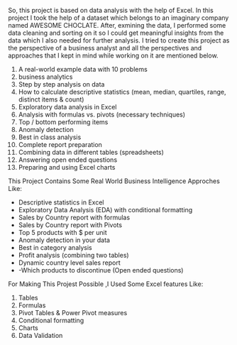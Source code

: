 So, this project is based on data analysis with the help of Excel. 
In this project I took the help of a dataset which belongs to an imaginary company named AWESOME CHOCLATE. 
After, exmining the data,
I performed some data cleaning and sorting on it so I could get meaningful insights from the data which I also needed for further analysis.
I tried to create this project as the perspective of a business analyst and all the perspectives and approaches that I kept in mind while working on it are mentioned below.

1)  A real-world example data with 10 problems
2) business analytics
3) Step by step analysis on data
4) How to calculate descriptive statistics (mean, median, quartiles, range, distinct items & count)
5) Exploratory data analysis in Excel
6) Analysis with formulas vs. pivots (necessary techniques)
7) Top / bottom performing items
8) Anomaly detection
9) Best in class analysis
10) Complete report preparation
11) Combining data in different tables (spreadsheets)
12) Answering open ended questions
13) Preparing and using Excel charts



 This Project Contains Some Real World Business Intelligence Approches Like:
- Descriptive statistics in Excel
- Exploratory Data Analysis (EDA) with conditional formatting
- Sales by Country report with formulas
- Sales by Country report with Pivots
- Top 5 products with $ per unit
- Anomaly detection in your data
- Best in category analysis
- Profit analysis (combining two tables)
- Dynamic country level sales report
- -Which products to discontinue (Open ended questions)



For Making This Projest Possible ,I Used Some Excel features Like:
1) Tables
2) Formulas
3) Pivot Tables & Power Pivot measures
4) Conditional formatting
5) Charts
6) Data Validation

